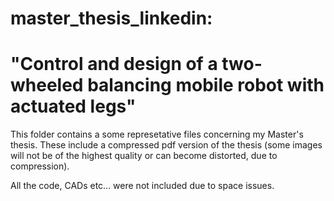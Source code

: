 # master_thesis_linkedin: 
# "Control and design of a two-wheeled balancing mobile robot with actuated legs"

This folder contains a some represetative files concerning my Master's thesis.
These include a compressed pdf version of the thesis (some images will not be of the highest quality or can become distorted, due to compression).

All the code, CADs etc... were not included due to space issues.

